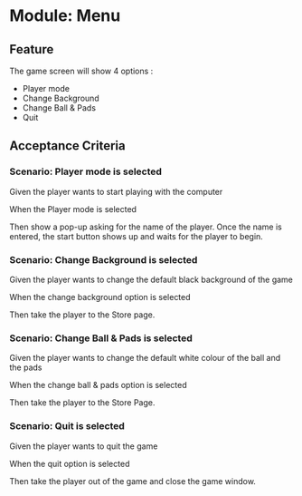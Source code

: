 # Module: Menu

## Feature

The game screen will show 4 options :
- Player mode
- Change Background
- Change Ball & Pads
- Quit

## Acceptance Criteria

### Scenario: Player mode is selected

  Given the player wants to start playing with
  the computer

  When the Player mode is selected

  Then show a pop-up asking for the name of the
  player. Once the name is entered, the start button
  shows up and waits for the player to begin.

### Scenario: Change Background is selected

  Given the player wants to change the default black
  background of the game

  When the change background option is selected

  Then take the player to the Store page.

### Scenario: Change Ball & Pads is selected

  Given the player wants to change the default
  white colour of the ball and the pads

  When the change ball & pads option is selected

  Then take the player to the Store Page.

### Scenario: Quit is selected

  Given the player wants to quit the game

  When the quit option is selected

  Then take the player out of the game and close
  the game window.
  
